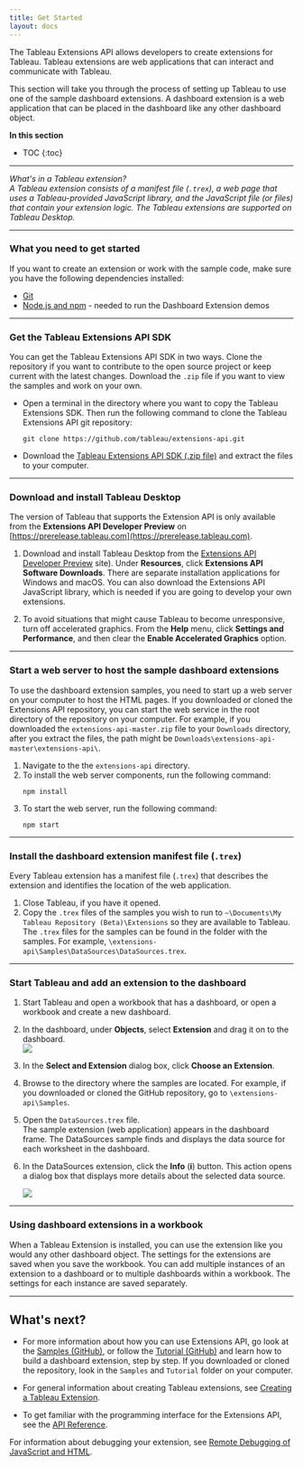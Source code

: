 ```yaml
---
title: Get Started
layout: docs
---
```


The Tableau Extensions API allows developers to create extensions for Tableau. Tableau extensions are web applications that can interact and communicate with Tableau. 
 
This section will take you through the process of setting up Tableau to use one of the sample dashboard extensions. A dashboard extension is a web application that can be placed in the dashboard like any other dashboard object.




**In this section**

* TOC
{:toc}


----
*What's in a Tableau extension? <br/>
A Tableau extension consists of a manifest file (`.trex`), a web page that uses a Tableau-provided JavaScript library, and the JavaScript file (or files) that contain your extension logic. The Tableau extensions are supported on Tableau Desktop.*

---




### What you need to get started

If you want to create an extension or work with the sample code, make sure you have the following dependencies installed:

* [Git](https://git-scm.com/downloads)
* [Node.js and npm](https://nodejs.org/en/download/) - needed to run the Dashboard Extension demos



----

### Get the Tableau Extensions API SDK

You can get the Tableau Extensions API SDK in two ways. Clone the repository if you want to contribute to the open source project or keep current with the latest changes. Download the `.zip` file if you want to view the samples and work on your own.

- Open a terminal in the directory where you want to copy the Tableau Extensions SDK.  Then run the following command to clone
   the Tableau Extensions API git repository:

   `git clone https://github.com/tableau/extensions-api.git`

- Download the [Tableau Extensions API SDK (.zip file)](https://github.com/tableau/extensions-api/archive/master.zip) and extract the files to your computer.




---
### Download and install Tableau Desktop


The version of Tableau that supports the Extension API is only available from the **Extensions API Developer Preview** on [https://prerelease.tableau.com](https://prerelease.tableau.com). 
1. Download and install Tableau Desktop from the [Extensions API Developer Preview](https://prerelease.tableau.com) site). 
   Under **Resources**, click **Extensions API Software Downloads**. There are separate installation applications for Windows and macOS. You can also download the Extensions API JavaScript library, which is needed if you are going to develop your own extensions.

2. To avoid situations that might cause Tableau to become unresponsive, turn off accelerated graphics. From the **Help** menu, click **Settings and Performance**, and then clear the **Enable Accelerated Graphics** option. 


---
### Start a web server to host the sample dashboard extensions

To use the dashboard extension samples, you need to start up a web server on your computer to host the HTML pages. If you downloaded or cloned the Extensions API repository, you can start the web service in the root directory of the repository on your computer. For example, if you downloaded the `extensions-api-master.zip` file to your `Downloads` directory, after you extract the files, the path might be `Downloads\extensions-api-master\extensions-api\`.

1. Navigate to the the `extensions-api` directory.
2. To install the web server components, run the following command:
   ```
   npm install
   ```
3. To start the web server, run the following command:
   ```
   npm start
   ```



--- 
### Install the dashboard extension manifest file (`.trex`) 


Every Tableau extension has a manifest file (`.trex`) that describes the extension and identifies the location of the web application. 

1. Close Tableau, if you have it opened. 
2. Copy the `.trex` files of the samples you wish to run to `~\Documents\My Tableau Repository (Beta)\Extensions` so they are available to Tableau. 
  The `.trex` files for the samples can be found in the folder with the samples. For example, `\extensions-api\Samples\DataSources\DataSources.trex`.



---
### Start Tableau and add an extension to the dashboard

1. Start Tableau and open a workbook that has a dashboard, or open a workbook and create a new dashboard. 
2. In the dashboard, under **Objects**, select **Extension** and drag it on to the dashboard.  
   ![]({{site.baseurl}}/assets/frelard_objects_extension.png)

3. In the **Select and Extension** dialog box, click **Choose an Extension**. 
4. Browse to the directory where the samples are located. For example, if you downloaded or cloned the GitHub repository, go to `\extensions-api\Samples`. 
5. Open the `DataSources.trex` file.     
   The sample extension (web application) appears in the dashboard frame. The DataSources sample finds and displays the data source for each worksheet in the dashboard. 
6. In the DataSources extension, click the **Info** (**i**) button.  This action opens a dialog box that displays more details about the selected data source.  

   ![]({{site.baseurl}}/assets/data_source.gif) 



---
### Using dashboard extensions in a workbook
When a Tableau Extension is installed, you can use the extension like you would any other dashboard object. The settings for the extensions are saved when you save the workbook. 
You can add multiple instances of an extension to a dashboard or to multiple dashboards within a workbook. The settings for each instance are saved separately.



------------------------------------------------------------------------
  
## What's next?

- For more information about how you can use Extensions API, go look at the [Samples (GitHub)](https://github.com/tableau/extensions-api/tree/master/Samples/), or follow the [Tutorial (GitHub)](https://github.com/tableau/extensions-api/tree/master/Tutorial) and learn how to build a dashboard extension, step by step. If you downloaded or cloned the repository, look in the `Samples` and `Tutorial` folder on your computer.  

- For general information about creating Tableau extensions, see [Creating a Tableau Extension]({{site.baseurl}}/docs/trex_create.html).
- To get familiar with the programming interface for the Extensions API, see the <a href="{{site.baseurl}}/docs/index.html" target="_blank">API Reference</a>.


For information about debugging your extension, see [Remote Debugging of JavaScript and HTML]({{site.baseurl}}/docs/trex_debugging.html).
